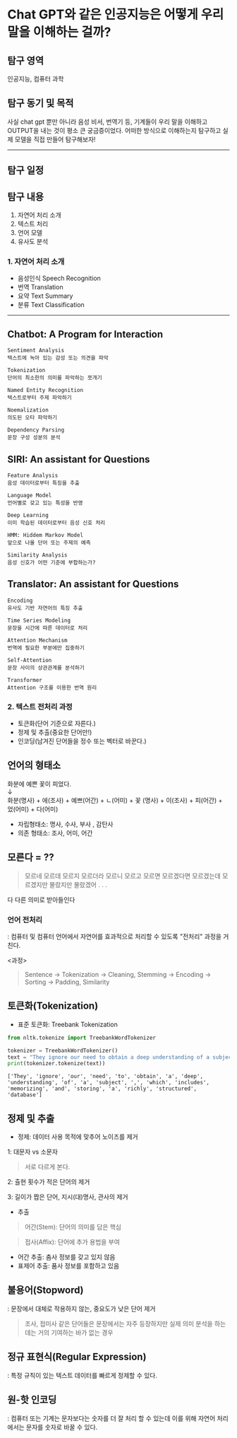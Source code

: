 # Chat GPT와 같은 인공지능은 어떻게 우리 말을 이해하는 걸까?

## 탐구 영역


인공지능, 컴퓨터 과학


## 탐구 동기 및 목적

사실 chat gpt 뿐만 아니라 음성 비서, 번역기 등, 기계들이 우리 말을 이해하고 OUTPUT을 내는 것이 평소 큰 궁금증이었다. 어떠한 방식으로 이해하는지 탐구하고 실제 모델을 직접 만들어 탐구해보자!

---
## 탐구 일정

## 탐구 내용

1. 자연어 처리 소개
2. 텍스트 처리
3. 언어 모델
4. 유사도 분석

### 1. 자연어 처리 소개

- 음성인식 Speech Recognition
- 번역 Translation
- 요약 Text Summary
- 분류 Text Classification

---

## Chatbot: A Program for Interaction

```
Sentiment Analysis
텍스트에 녹아 있는 감성 또는 의견을 파악

Tokenization
단어의 최소한의 의미를 파악하는 쪼개기

Named Entity Recognition
텍스트로부터 주제 파악하기

Noemalization
의도된 오타 파악하기

Dependency Parsing
문장 구성 성분의 분석
```

## SIRI: An assistant for Questions

```
Feature Analysis
음성 데이터로부터 특징을 추출

Language Model
언어별로 갖고 있는 특성을 반영

Deep Learning
이미 학습된 데이터로부터 음성 신호 처리

HMM: Hiddem Markov Model
앞으로 나올 단어 또는 주제의 예측

Similarity Analysis
음성 신호가 어떤 기준에 부합하는가?
```

## Translator: An assistant for Questions

```
Encoding
유사도 기반 자연어의 특징 추출

Time Series Modeling
문장을 시간에 따른 데이터로 처리

Attention Mechanism
번역에 필요한 부분에만 집중하기

Self-Attention
문장 사이의 상관관계를 분석하기

Transformer
Attention 구조를 이용한 번역 원리
```

### 2. 텍스트 전처리 과정

- 토큰화(단어 기준으로 자른다.)
- 정제 및 추출(중요한 단어만!)
- 인코딩(남겨진 단어들을 정수 또는 벡터로 바꾼다.)

## 언어의 형태소

화분에 예쁜 꽃이 피었다.<br>
      ↓<br>
화분(명사) + 에(조사) + 예쁘(어간) + ㄴ(어미) + 꽃 (명사) + 이(조사) + 피(어간) + 었(어미) + 다(어미)
- 자립형태소: 명사, 수사, 부사 , 감탄사
- 의존 형태소: 조사, 어미, 어간

## 모른다 = ??

> 모르네
> 모르데
> 모르지
> 모르더라
> 모르니
> 모르고
> 모르면
> 모르겠다면
> 모르겠는데
> 모르겠지만
> 몰랐지만
> 몰랐겠어
> .
> .
> .

다 다른 의미로 받아들인다

### 언어 전처리

: 컴퓨터 및 컴퓨터 언어에서 자연어를 효과적으로 처리할 수 있도록 "전처리" 과정을 거친다.

<과정><br>
> Sentence -> Tokenization -> Cleaning, Stemming -> Encoding -> Sorting -> Padding, Similarity

## 토큰화(Tokenization)
- 표준 토큰화: Treebank Tokenization

``` python
from nltk.tokenize import TreebankWordTokenizer

tokenizer = TreebankWordTokenizer()
text = "They ignore our need to obtain a deep understanding of a subject, which includes memorizing and storing a richly structured database"   
print(tokenizer.tokenize(text))

```

```
['They', 'ignore', 'our', 'need', 'to', 'obtain', 'a', 'deep', 'understanding', 'of', 'a', 'subject', ',', 'which', 'includes', 'memorizing', 'and', 'storing', 'a', 'richly', 'structured', 'database']
```

## 정제 및 추출

- 정제: 데이터 사용 목적에 맞추어 노이즈를 제거

1: 대문자 vs 소문자<br>
> 서로 다르게 본다.

2: 츌현 횟수가 적은 단어의 제거
>
3: 길이가 짭은 단어, 지시(대)명사, 관사의 제거

- 추출 
> 어간(Stem): 단어의 의미를 담은 핵심

> 접사(Affix): 단어에 추가 용법을 부여

- 어간 추출: 춤사 정보를 갖고 있지 않음
- 표제어 추출: 품사 정보를 포함하고 있음

## 불용어(Stopword)
: 문장에서 대체로 작용하지 않는, 중요도가 낮은 단어 제거
> 조사, 접미사 같은 단어들은 문장에서는 자주 등장하지만 실제 의미 분석을 하는데는 거의 기여하는 바가 없는 경우

## 정규 표현식(Regular Expression)
: 특정 규칙이 있는 텍스트 데이터를 빠르게 정제할 수 있다.

## 원-핫 인코딩
: 컴퓨터 또는 기계는 문자보다는 숫자를 더 잘 처리 할 수 있는데 이를 위해 자연어 처리에서는 문자를 숫자로 바꿀 수 있다.